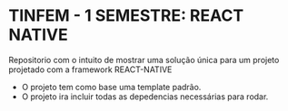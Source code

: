 # TINFEM - 1 SEMESTRE: REACT NATIVE

Repositorio com o intuito de mostrar uma solução única para um projeto
projetado com a framework REACT-NATIVE

- O projeto tem como base uma template padrão.
- O projeto ira incluir todas as depedencias necessárias para rodar.